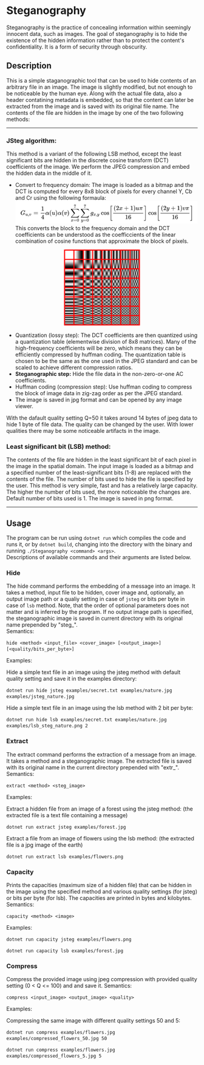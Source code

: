 # Steganography
Steganography is the practice of concealing information within seemingly innocent data, such as images. The goal of steganography is to hide the existence of the hidden information rather than to protect the content's confidentiality. It is a form of security through obscurity.
## Description
This is a simple staganographic tool that can be used to hide contents of an arbitrary file in an image. The image is slightly modified, but not enough to be noticeable by the human eye. Along with the actual file data, also a header contatining metadata is embedded, so that the content can later be extracted from the image and is saved with its original file name. The contents of the file are hidden in the image by one of the two following methods:

---

### JSteg algorithm:
This method is a variant of the following LSB method, except the least significant bits are hidden in the discrete cosine transform (DCT) coefficients of the image. We perform the JPEG compression and embed the hidden data in the middle of it. 
- Convert to frequency domain: The image is loaded as a bitmap and the DCT is computed for every 8x8 block of pixels for every channel Y, Cb and Cr using the following formaula: ![DCT formula](assets/DCT2.png)  
This converts the block to the frequency domain and the DCT coefficients can be understood as the coefficcients of the linear combination of cosine functions that approximate the block of pixels.  
<div align="center">
  <img src="assets/Dctjpeg.png" alt="visualization of DCT matrix" width="200"/>
</div>
<!-- ![visualization of DCT matrix](assets/Dctjpeg.png) -->

- Quantization (lossy step): The DCT coefficients are then quantized using a quantization table (elementwise division of 8x8 matrices). Many of the high-frequency coefficients will be zero, which means they can be efficiently compressed by huffman coding. The quantization table is chosen to be the same as the one used in the JPEG standard and can be scaled to achieve different compression ratios.
- **Steganographic step:** Hide the file data in the non-zero-or-one AC coefficients.
- Huffman coding (compression step): Use huffman coding to compress the block of image data in zig-zag order as per the JPEG standard. 
- The image is saved in jpg format and can be opened by any image viewer.  

With the dafault quality setting Q=50 it takes around 14 bytes of jpeg data to hide 1 byte of file data. The quality can be changed by the user. With lower qualities there may be some noticeable artifacts in the image.
### Least significant bit (LSB) method: 
The contents of the file are hidden in the least significant bit of each pixel in the image in the spatial domain. The input image is loaded as a bitmap and a specified number of the least-significant bits (1-8) are replaced with the contents of the file. The number of bits used to hide the file is specified by the user. This method is very simple, fast and has a relatively large capacity. The higher the number of bits used, the more noticeable the changes are. Default number of bits used is 1. The image is saved in png format.

---

## Usage
The program can be run using `dotnet run` which compiles the code and runs it, or by `dotnet build`, changing into the directory with the binary and running `./Steganography <command> <args>`.  
Descriptions of available commands and their arguments are listed below.
### Hide
The hide command performs the embedding of a message into an image. It takes a method, input file to be hidden, cover image and, optionally, an output image path or a qualiy setting in case of `jsteg` or bits per byte in case of `lsb` method. Note, that the order of optional parameters does not matter and is inferred by the program. If no output image path is specified, the steganographic image is saved in current directory with its original name prepended by "steg_".  
Semantics:
```
hide <method> <input_file> <cover_image> [<output_image>] [<quality/bits_per_byte>]
```
Examples:

Hide a simple text file in an image using the jsteg method with default quality setting and save it in the examples directory:
```
dotnet run hide jsteg examples/secret.txt examples/nature.jpg examples/jsteg_nature.jpg
```

Hide a simple text file in an image using the lsb method with 2 bit per byte:
```
dotnet run hide lsb examples/secret.txt examples/nature.jpg examples/lsb_steg_nature.png 2
```

### Extract
The extract command performs the extraction of a message from an image. It takes a method and a steganographic image. The extracted file is saved with its original name in the current directory prepended with "extr_".
Semantics:
```
extract <method> <steg_image>
```
Examples:

Extract a hidden file from an image of a forest using the jsteg method: (the extracted file is a text file containing a message)
```
dotnet run extract jsteg examples/forest.jpg
```

Extract a file from an image of flowers using the lsb method: (the extracted file is a jpg image of the earth)
```
dotnet run extract lsb examples/flowers.png
```

### Capacity
Prints the capacities (maximum size of a hidden file) that can be hidden in the image using the specified method and various quality settings (for jsteg) or bits per byte (for lsb). The capacities are printed in bytes and kilobytes.
Semantics:
```
capacity <method> <image>
```
Examples:
```
dotnet run capacity jsteg examples/flowers.png
```
```
dotnet run capacity lsb examples/forest.jpg
```

### Compress
Compress the provided image using jpeg compression with provided quality setting (0 < Q <= 100) and and save it.
Semantics:
```
compress <input_image> <output_image> <quality>
```
Examples:

Compressing the same image with different quality settings 50 and 5:
```
dotnet run compress examples/flowers.jpg examples/compressed_flowers_50.jpg 50
```
```
dotnet run compress examples/flowers.jpg examples/compressed_flowers_5.jpg 5
```

